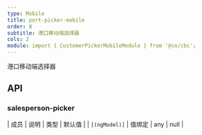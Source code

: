 ```yaml
---
type: Mobile
title: port-picker-mobile
order: 8
subtitle: 港口移动端选择器
cols: 2
module: import { CustomerPickerMobileModule } from '@co/cbc';
---
```


港口移动端选择器

## API

### salesperson-picker

| 成员 | 说明 | 类型 | 默认值 |
| `[(ngModel)]` | 值绑定 | any | null |